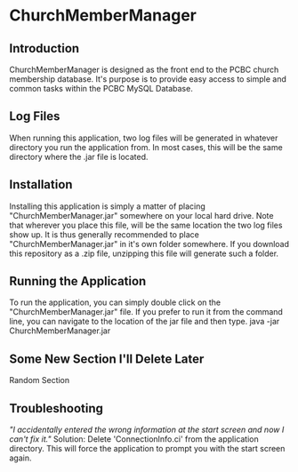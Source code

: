 ChurchMemberManager
===================

Introduction
------------

ChurchMemberManager is designed as the front end to the PCBC church membership database.
It's purpose is to provide easy access to simple and common tasks within the PCBC MySQL Database.

Log Files
---------
When running this application, two log files will be generated in whatever directory you run the
application from. In most cases, this will be the same directory where the .jar file is located.


Installation
------------
Installing this application is simply a matter of placing "ChurchMemberManager.jar" somewhere on
your local hard drive. Note that wherever you place this file, will be the same location the two
log files show up. It is thus generally recommended to place "ChurchMemberManager.jar" in it's own
folder somewhere. If you download this repository as a .zip file, unzipping this file will generate
such a folder.


Running the Application
-----------------------
To run the application, you can simply double click on the "ChurchMemberManager.jar" file. If you
prefer to run it from the command line, you can navigate to the location of the jar file and then
type.
	java -jar ChurchMemberManager.jar


Some New Section I'll Delete Later
----------------------------------
Random Section


Troubleshooting
---------------
*"I accidentally entered the wrong information at the start screen and now I can't fix it."*
  Solution: Delete 'ConnectionInfo.ci' from the application directory. This will force the
            application to prompt you with the start screen again.

